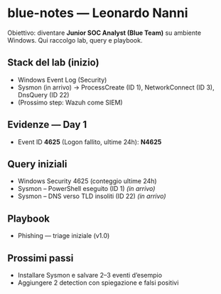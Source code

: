 # blue-notes — Leonardo Nanni
Obiettivo: diventare **Junior SOC Analyst (Blue Team)** su ambiente Windows. Qui raccolgo lab, query e playbook.

## Stack del lab (inizio)
- Windows Event Log (Security)
- Sysmon (in arrivo) → ProcessCreate (ID 1), NetworkConnect (ID 3), DnsQuery (ID 22)
- (Prossimo step: Wazuh come SIEM)

## Evidenze — Day 1
- Event ID **4625** (Logon fallito, ultime 24h): **__N4625__**

## Query iniziali
- Windows Security 4625 (conteggio ultime 24h)
- Sysmon – PowerShell eseguito (ID 1) *(in arrivo)*
- Sysmon – DNS verso TLD insoliti (ID 22) *(in arrivo)*

## Playbook
- Phishing — triage iniziale (v1.0)

## Prossimi passi
- Installare Sysmon e salvare 2–3 eventi d’esempio
- Aggiungere 2 detection con spiegazione e falsi positivi
